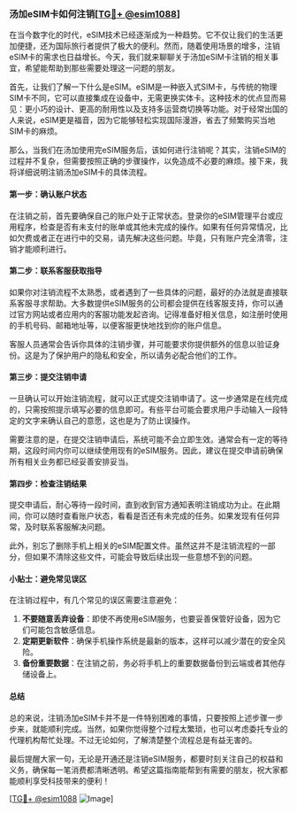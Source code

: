 ### 汤加eSIM卡如何注销[[TG💪+ @esim1088](https://t.me/s/esim1088)]

在当今数字化的时代，eSIM技术已经逐渐成为一种趋势。它不仅让我们的生活更加便捷，还为国际旅行者提供了极大的便利。然而，随着使用场景的增多，注销eSIM卡的需求也日益增长。今天，我们就来聊聊关于汤加eSIM卡注销的相关事宜，希望能帮助到那些需要处理这一问题的朋友。

首先，让我们了解一下什么是eSIM。eSIM是一种嵌入式SIM卡，与传统的物理SIM卡不同，它可以直接集成在设备中，无需更换实体卡。这种技术的优点显而易见：更小巧的设计、更高的耐用性以及支持多运营商切换等功能。对于经常出国的人来说，eSIM更是福音，因为它能够轻松实现国际漫游，省去了频繁购买当地SIM卡的麻烦。

那么，当我们在汤加使用完eSIM服务后，该如何进行注销呢？其实，注销eSIM的过程并不复杂，但需要按照正确的步骤操作，以免造成不必要的麻烦。接下来，我将详细说明注销汤加eSIM卡的具体流程。

#### 第一步：确认账户状态

在注销之前，首先要确保自己的账户处于正常状态。登录你的eSIM管理平台或应用程序，检查是否有未支付的账单或其他未完成的操作。如果有任何异常情况，比如欠费或者正在进行中的交易，请先解决这些问题。毕竟，只有账户完全清零，注销才能顺利进行。

#### 第二步：联系客服获取指导

如果你对注销流程不太熟悉，或者遇到了一些具体的问题，最好的办法就是直接联系客服寻求帮助。大多数提供eSIM服务的公司都会提供在线客服支持，你可以通过官方网站或者应用内的客服功能发起咨询。记得准备好相关信息，如注册时使用的手机号码、邮箱地址等，以便客服更快地找到你的账户信息。

客服人员通常会告诉你具体的注销步骤，并可能要求你提供额外的信息以验证身份。这是为了保护用户的隐私和安全，所以请务必配合他们的工作。

#### 第三步：提交注销申请

一旦确认可以开始注销流程，就可以正式提交注销申请了。这一步通常是在线完成的，只需按照提示填写必要的信息即可。有些平台可能会要求用户手动输入一段特定的文字来确认自己的意愿，这也是为了防止误操作。

需要注意的是，在提交注销申请后，系统可能不会立即生效。通常会有一定的等待期，这段时间内你可以继续使用现有的eSIM服务。因此，建议在提交申请前确保所有相关业务都已经妥善安排妥当。

#### 第四步：检查注销结果

提交申请后，耐心等待一段时间，直到收到官方通知表明注销成功为止。在此期间，你可以随时查看账户状态，看看是否还有未完成的任务。如果发现有任何异常，及时联系客服解决问题。

此外，别忘了删除手机上相关的eSIM配置文件。虽然这并不是注销流程的一部分，但如果不清除这些文件，可能会导致后续出现一些意想不到的问题。

#### 小贴士：避免常见误区

在注销过程中，有几个常见的误区需要注意避免：

1. **不要随意丢弃设备**：即使不再使用eSIM服务，也要妥善保管好设备，因为它们可能包含敏感信息。
2. **定期更新软件**：确保手机操作系统是最新的版本，这样可以减少潜在的安全风险。
3. **备份重要数据**：在注销之前，务必将手机上的重要数据备份到云端或者其他存储设备上。

#### 总结

总的来说，注销汤加eSIM卡并不是一件特别困难的事情，只要按照上述步骤一步步来，就能顺利完成。当然，如果你觉得整个过程太繁琐，也可以考虑委托专业的代理机构帮忙处理。不过无论如何，了解清楚整个流程总是有益无害的。

最后提醒大家一句，无论是开通还是注销eSIM服务，都要时刻关注自己的权益和义务，确保每一笔消费都清晰透明。希望这篇指南能帮到有需要的朋友，祝大家都能顺利享受科技带来的便利！

[[TG💪+ @esim1088](https://t.me/s/esim1088) ![Image](https://i.postimg.cc/4NQfJmqS/Snipaste-2025-05-13-00-14-12.png)]